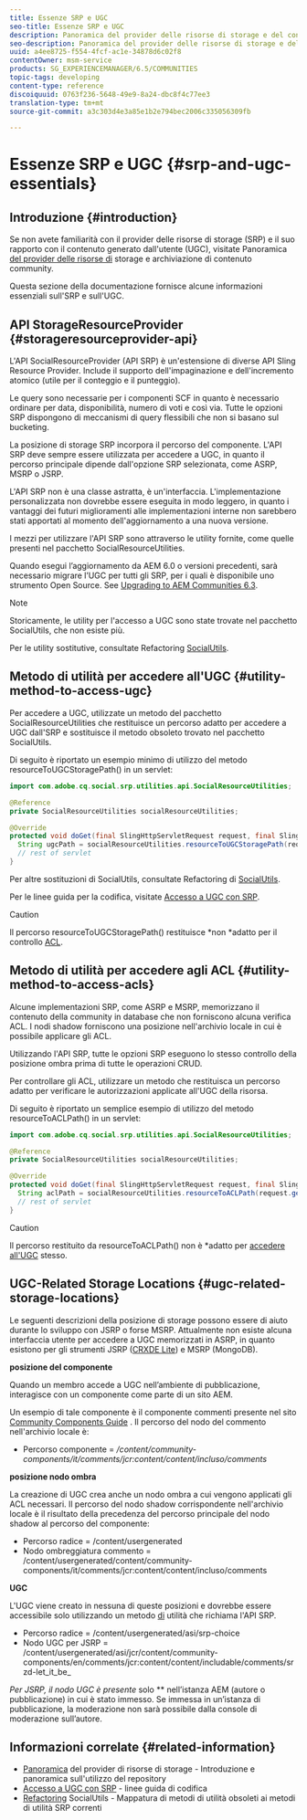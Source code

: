 ```yaml
---
title: Essenze SRP e UGC
seo-title: Essenze SRP e UGC
description: Panoramica del provider delle risorse di storage e del contenuto generato dall’utente
seo-description: Panoramica del provider delle risorse di storage e del contenuto generato dall’utente
uuid: a4ee8725-f554-4fcf-ac1e-34878d6c02f8
contentOwner: msm-service
products: SG_EXPERIENCEMANAGER/6.5/COMMUNITIES
topic-tags: developing
content-type: reference
discoiquuid: 0763f236-5648-49e9-8a24-dbc8f4c77ee3
translation-type: tm+mt
source-git-commit: a3c303d4e3a85e1b2e794bec2006c335056309fb

---
```



# Essenze SRP e UGC {#srp-and-ugc-essentials}

## Introduzione {#introduction}

Se non avete familiarità con il provider delle risorse di storage (SRP) e il suo rapporto con il contenuto generato dall&#39;utente (UGC), visitate Panoramica [del provider delle risorse di](working-with-srp.md) storage e archiviazione di contenuto [](srp.md)community.

Questa sezione della documentazione fornisce alcune informazioni essenziali sull&#39;SRP e sull&#39;UGC.

## API StorageResourceProvider {#storageresourceprovider-api}

L&#39;API SocialResourceProvider (API SRP) è un&#39;estensione di diverse API Sling Resource Provider. Include il supporto dell&#39;impaginazione e dell&#39;incremento atomico (utile per il conteggio e il punteggio).

Le query sono necessarie per i componenti SCF in quanto è necessario ordinare per data, disponibilità, numero di voti e così via. Tutte le opzioni SRP dispongono di meccanismi di query flessibili che non si basano sul bucketing.

La posizione di storage SRP incorpora il percorso del componente. L&#39;API SRP deve sempre essere utilizzata per accedere a UGC, in quanto il percorso principale dipende dall&#39;opzione SRP selezionata, come ASRP, MSRP o JSRP.

L&#39;API SRP non è una classe astratta, è un&#39;interfaccia. L&#39;implementazione personalizzata non dovrebbe essere eseguita in modo leggero, in quanto i vantaggi dei futuri miglioramenti alle implementazioni interne non sarebbero stati apportati al momento dell&#39;aggiornamento a una nuova versione.

I mezzi per utilizzare l&#39;API SRP sono attraverso le utility fornite, come quelle presenti nel pacchetto SocialResourceUtilities.

Quando esegui l’aggiornamento da AEM 6.0 o versioni precedenti, sarà necessario migrare l’UGC per tutti gli SRP, per i quali è disponibile uno strumento Open Source. See [Upgrading to AEM Communities 6.3](upgrade.md).

>[!NOTE]
>
>Storicamente, le utility per l&#39;accesso a UGC sono state trovate nel pacchetto SocialUtils, che non esiste più.
>
>Per le utility sostitutive, consultate Refactoring [SocialUtils](socialutils.md).

## Metodo di utilità per accedere all&#39;UGC {#utility-method-to-access-ugc}

Per accedere a UGC, utilizzate un metodo del pacchetto SocialResourceUtilities che restituisce un percorso adatto per accedere a UGC dall&#39;SRP e sostituisce il metodo obsoleto trovato nel pacchetto SocialUtils.

Di seguito è riportato un esempio minimo di utilizzo del metodo resourceToUGCStoragePath() in un servlet:

```java
import com.adobe.cq.social.srp.utilities.api.SocialResourceUtilities;

@Reference
private SocialResourceUtilities socialResourceUtilities;

@Override
protected void doGet(final SlingHttpServletRequest request, final SlingHttpServletResponse response) throws ServletException, IOException {
  String ugcPath = socialResourceUtilities.resourceToUGCStoragePath(request.getResource());
  // rest of servlet
}
```

Per altre sostituzioni di SocialUtils, consultate Refactoring di [SocialUtils](socialutils.md).

Per le linee guida per la codifica, visitate [Accesso a UGC con SRP](accessing-ugc-with-srp.md).

>[!CAUTION]
>
>Il percorso resourceToUGCStoragePath() restituisce *non *adatto per il controllo [ACL](srp.md#for-access-control-acls).

## Metodo di utilità per accedere agli ACL {#utility-method-to-access-acls}

Alcune implementazioni SRP, come ASRP e MSRP, memorizzano il contenuto della community in database che non forniscono alcuna verifica ACL. I nodi shadow forniscono una posizione nell&#39;archivio locale in cui è possibile applicare gli ACL.

Utilizzando l&#39;API SRP, tutte le opzioni SRP eseguono lo stesso controllo della posizione ombra prima di tutte le operazioni CRUD.

Per controllare gli ACL, utilizzare un metodo che restituisca un percorso adatto per verificare le autorizzazioni applicate all&#39;UGC della risorsa.

Di seguito è riportato un semplice esempio di utilizzo del metodo resourceToACLPath() in un servlet:

```java
import com.adobe.cq.social.srp.utilities.api.SocialResourceUtilities;

@Reference
private SocialResourceUtilities socialResourceUtilities;

@Override
protected void doGet(final SlingHttpServletRequest request, final SlingHttpServletResponse response) throws ServletException, IOException {
  String aclPath = socialResourceUtilities.resourceToACLPath(request.getResource());
  // rest of servlet
}
```

>[!CAUTION]
>
>Il percorso restituito da resourceToACLPath() non è *adatto per [accedere all&#39;UGC](#utility-method-to-access-acls) stesso.

## UGC-Related Storage Locations {#ugc-related-storage-locations}

Le seguenti descrizioni della posizione di storage possono essere di aiuto durante lo sviluppo con JSRP o forse MSRP. Attualmente non esiste alcuna interfaccia utente per accedere a UGC memorizzati in ASRP, in quanto esistono per gli strumenti JSRP ([CRXDE Lite](../../help/sites-developing/developing-with-crxde-lite.md)) e MSRP (MongoDB).

**posizione del componente**

Quando un membro accede a UGC nell’ambiente di pubblicazione, interagisce con un componente come parte di un sito AEM.

Un esempio di tale componente è il componente [](http://localhost:4502/content/community-components/en/comments.html) commenti presente nel sito [Community Components Guide](components-guide.md) . Il percorso del nodo del commento nell&#39;archivio locale è:

* Percorso componente = */content/community-components/it/comments/jcr:content/content/incluso/comments*

**posizione nodo ombra**

La creazione di UGC crea anche un nodo [](srp.md#about-shadow-nodes-in-jcr) ombra a cui vengono applicati gli ACL necessari. Il percorso del nodo shadow corrispondente nell&#39;archivio locale è il risultato della precedenza del percorso principale del nodo shadow al percorso del componente:

* Percorso radice = /content/usergenerated
* Nodo ombreggiatura commento = /content/usergenerated/content/community-components/it/comments/jcr:content/content/incluso/comments

**UGC**

L&#39;UGC viene creato in nessuna di queste posizioni e dovrebbe essere accessibile solo utilizzando un metodo [di](#utility-method-to-access-ugc) utilità che richiama l&#39;API SRP.

* Percorso radice = /content/usergenerated/asi/srp-choice
* Nodo UGC per JSRP = /content/usergenerated/asi/jcr/content/community-components/en/comments/jcr:content/content/includable/comments/srzd-let_it_be_

*Per JSRP, il nodo UGC è presente* solo ** nell’istanza AEM (autore o pubblicazione) in cui è stato immesso. Se immessa in un’istanza di pubblicazione, la moderazione non sarà possibile dalla console di moderazione sull’autore.

## Informazioni correlate {#related-information}

* [Panoramica](srp.md) del provider di risorse di storage - Introduzione e panoramica sull&#39;utilizzo del repository
* [Accesso a UGC con SRP](accessing-ugc-with-srp.md) - linee guida di codifica
* [Refactoring](socialutils.md) SocialUtils - Mappatura di metodi di utilità obsoleti ai metodi di utilità SRP correnti


